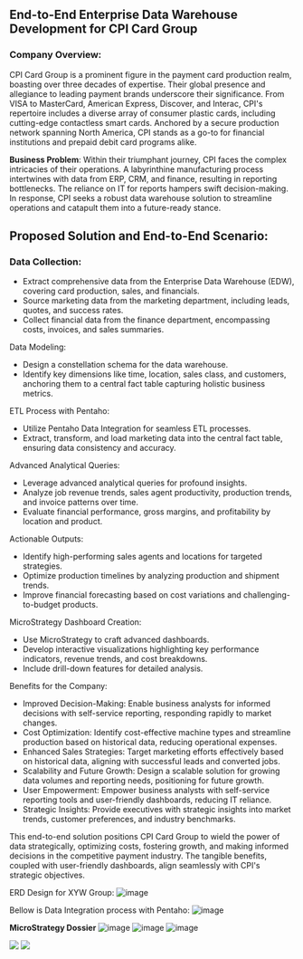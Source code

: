 ## End-to-End Enterprise Data Warehouse Development for CPI Card Group
### Company Overview:
CPI Card Group is a prominent figure in the payment card production realm, boasting over three decades of expertise. Their global presence and allegiance to leading payment brands underscore their significance. From VISA to MasterCard, American Express, Discover, and Interac, CPI's repertoire includes a diverse array of consumer plastic cards, including cutting-edge contactless smart cards. Anchored by a secure production network spanning North America, CPI stands as a go-to for financial institutions and prepaid debit card programs alike.

__Business Problem__:
Within their triumphant journey, CPI faces the complex intricacies of their operations. A labyrinthine manufacturing process intertwines with data from ERP, CRM, and finance, resulting in reporting bottlenecks. The reliance on IT for reports hampers swift decision-making. In response, CPI seeks a robust data warehouse solution to streamline operations and catapult them into a future-ready stance.

## Proposed Solution and End-to-End Scenario:

### Data Collection:
 - Extract comprehensive data from the Enterprise Data Warehouse (EDW), covering card production, sales, and financials.
 - Source marketing data from the marketing department, including leads, quotes, and success rates.
 - Collect financial data from the finance department, encompassing costs, invoices, and sales summaries.

Data Modeling:
- Design a constellation schema for the data warehouse.
- Identify key dimensions like time, location, sales class, and customers, anchoring them to a central fact table capturing holistic business metrics.

ETL Process with Pentaho:
- Utilize Pentaho Data Integration for seamless ETL processes.
- Extract, transform, and load marketing data into the central fact table, ensuring data consistency and accuracy.

Advanced Analytical Queries:
- Leverage advanced analytical queries for profound insights.
- Analyze job revenue trends, sales agent productivity, production trends, and invoice patterns over time.
- Evaluate financial performance, gross margins, and profitability by location and product.

Actionable Outputs:
- Identify high-performing sales agents and locations for targeted strategies.
- Optimize production timelines by analyzing production and shipment trends.
- Improve financial forecasting based on cost variations and challenging-to-budget products.

MicroStrategy Dashboard Creation:
- Use MicroStrategy to craft advanced dashboards.
- Develop interactive visualizations highlighting key performance indicators, revenue trends, and cost breakdowns.
- Include drill-down features for detailed analysis.

Benefits for the Company:
- Improved Decision-Making: Enable business analysts for informed decisions with self-service reporting, responding rapidly to market changes.
- Cost Optimization: Identify cost-effective machine types and streamline production based on historical data, reducing operational expenses.
- Enhanced Sales Strategies: Target marketing efforts effectively based on historical data, aligning with successful leads and converted jobs.
- Scalability and Future Growth: Design a scalable solution for growing data volumes and reporting needs, positioning for future growth.
- User Empowerment: Empower business analysts with self-service reporting tools and user-friendly dashboards, reducing IT reliance.
- Strategic Insights: Provide executives with strategic insights into market trends, customer preferences, and industry benchmarks.

This end-to-end solution positions CPI Card Group to wield the power of data strategically, optimizing costs, fostering growth, and making informed decisions in the competitive payment industry. The tangible benefits, coupled with user-friendly dashboards, align seamlessly with CPI's strategic objectives.


ERD Design for XYW Group:
![image](https://github.com/ardbramantyo/xyzdatawarehouse/assets/37673834/891e8b63-5377-47d6-b484-98e0e6bed93a)

Bellow is Data Integration process with Pentaho:
![image](https://github.com/ardbramantyo/xyzdatawarehouse/assets/37673834/902d0dc7-79c8-4696-b8d9-0a682a89598b)

__MicroStrategy Dossier__
![image](https://github.com/ardbramantyo/xyzdatawarehouse/assets/37673834/46f00991-6053-4a9e-b21d-1f7a0c17c455)
![image](https://github.com/ardbramantyo/xyzdatawarehouse/assets/37673834/a7089b84-98c5-4a38-8650-2b68f188ab64)
![image](https://github.com/ardbramantyo/xyzdatawarehouse/assets/37673834/e6dc8b5f-ef5d-421b-9379-e6291e4a9422)

[<image src="https://github.com/ardbramantyo/cpidatawarehouse/assets/37673834/01f4a6cc-18dd-4e9e-96b3-6d957ea2d09d">](https://www.coursera.org/account/accomplishments/specialization/DZR9THCTSPBR)
[<image src="https://github.com/ardbramantyo/xyzdatawarehouse/assets/37673834/f4291ccd-06ce-47f0-8b73-d808963d4232">](https://www.credential.net/c50f7231-23db-44f5-8c62-1558e836c683#gs.1e25zf)
